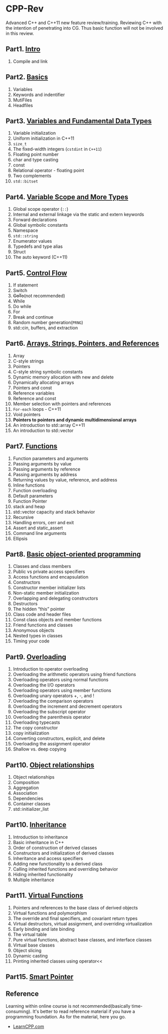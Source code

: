 # CPP-Rev
Advanced C++ and C++11 new feature review/training. Reviewing C++ with the intention of penetrating into CG. Thus basic function will not be involved in this review.
## Part1. [Intro](./md/Chapter01Intro.md)
1. Compile and link
## Part2. [Basics](./md/Chapter02Basics.md)
1. Variables
2. Keywords and indentifier
3. MutiFiles
4. Headfiles
## Part3. [Variables and Fundamental Data Types](./md/Chapter03VarAndDataType.md)
1. Variable initialization
2. Uniform initialization in C++11
3. `size_t`
4. The fixed-width integers (`cstdint` in `C++11`)
5. Floating point number
6. char and type casting
7. const
8. Relational operator - floating point
9. Two complements
10. `std::bitset` 
## Part4. [Variable Scope and More Types](./md/Chapter04AdvVarAndType.md)
1. Global scope operator (`::`)
2. Internal and external linkage via the static and extern keywords
3. Forward declarations
4. Global symbolic constants
5. Namespace
6. `std::string`
7. Enumerator values
8. Typedefs and type alias
9. Struct
10. The auto keyword (C++11)
## Part5. [Control Flow](./md/Chapter05ControlFlow.md)
1. If statement
2. Switch
3. ~~GoTo~~(not recommended)
4. While
5. Do while
6. For
7. Break and continue
8. Random number generation(`PRNG`)
9. std::cin, buffers, and extraction
## Part6. [Arrays, Strings, Pointers, and References](./md/Chapter06Array.md)
1. Array
2. C-style strings
3. Pointers
4. C-style string symbolic constants
5. Dynamic memory allocation with new and delete
6. Dynamically allocating arrays
7. Pointers and const
8. Reference variables
9. Reference and const
10. Member selection with pointers and references
11. `For-each` loops - C++11
12. Void pointers
13. **Pointers to pointers and dynamic multidimensional arrays**
14. An introduction to std::array C++11
15. An introduction to std::vector
## Part7. [Functions](./md/Chapter07Functions.md)
1. Function parameters and arguments
2. Passing arguments by value
3. Passing arguments by reference
4. Passing arguments by address
5. Returning values by value, reference, and address
6. Inline functions
7. Function overloading
8. Default parameters
9. Function Pointer
10. stack and heap
11. std::vector capacity and stack behavior
12. Recursive
13. Handling errors, cerr and exit
14. Assert and static_assert
15. Command line arguments
16. Ellipsis 
## Part8. [Basic object-oriented programming](./md/Chapter08OOP.md)
1. Classes and class members
2. Public vs private access specifiers
3. Access functions and encapsulation
4. Constructors
5. Constructor member initializer lists
6. Non-static member initialization
7. Overlapping and delegating constructors
8. Destructors
9. The hidden “this” pointer
10. Class code and header files
11. Const class objects and member functions
12. Friend functions and classes
13. Anonymous objects
14. Nested types in classes
15. Timing your code
## Part9. [Overloading](./md/Chapter09Overloading.md)
1. Introduction to operator overloading
2. Overloading the arithmetic operators using friend functions
3. Overloading operators using normal functions
4. Overloading the I/O operators
5. Overloading operators using member functions
6. Overloading unary operators +, -, and !
7. Overloading the comparison operators
8. Overloading the increment and decrement operators
9. Overloading the subscript operator
10. Overloading the parenthesis operator
11. Overloading typecasts
12. The copy constructor
13. copy initialization
14. Converting constructors, explicit, and delete
15. Overloading the assignment operator
16. Shallow vs. deep copying
## Part10. [Object relationships](./md/Chapter10Relation.md)
1. Object relationships
2. Composition
3. Aggregation
4. Association
5. Dependencies
6. Container classes
7. std::initializer_list
## Part10. [Inheritance](./md/Chapter11Inheritance.md)
1. Introduction to inheritance
2. Basic inheritance in C++
3. Order of construction of derived classes
4. Constructors and initialization of derived classes
5. Inheritance and access specifiers
6. Adding new functionality to a derived class
7. Calling inherited functions and overriding behavior
8. Hiding inherited functionality
9. Multiple inheritance
## Part11. [Virtual Functions](./md/Chapter12Virtual.md)
1. Pointers and references to the base class of derived objects
2. Virtual functions and polymorphism
3. The override and final specifiers, and covariant return types
4. Virtual destructors, virtual assignment, and overriding virtualization
5. Early binding and late binding
6. The virtual table
7. Pure virtual functions, abstract base classes, and interface classes
8. Virtual base classes
9. Object slicing
10. Dynamic casting
11. Printing inherited classes using operator<<
## Part15. [Smart Pointer](./md/Chapter15SmartPointer.md)
## Reference
Learning within online course is not recommended(basically time-consuming). It's better to read reference material if you have a programming foundation. As for the material, here you go.
* [LearnCPP.com](https://www.learncpp.com/cpp-tutorial/introduction-to-cplusplus/)
   
